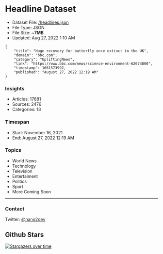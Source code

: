 # Headline Dataset

- Dataset File: [/headlines.json](https://raw.githubusercontent.com/fwd/news/master/headlines.json) 
- File Type: JSON
- File Size: ~**7MB**
- Updated: Aug 27, 2022 1:10 AM

```
{
    "title": "Huge recovery for butterfly once extinct in the UK",
    "domain": "bbc.com",
    "category": "UpliftingNews",
    "link": "https://www.bbc.com/news/science-environment-62674800",
    "timestamp": 1661573992,
    "published": "August 27, 2022 12:19 AM"
}
```

### Insights

- Articles: 17881
- Sources: 2476
- Categories: 13

### Timespan

- Start: November 16, 2021
- End: August 27, 2022 12:19 AM

### Topics

- World News
- Technology
- Television
- Entertaiment
- Politics
- Sport
- More Coming Soon

---

### Contact 

Twitter: [@nano2dev](https://twitter.com/nano2dev)

## Github Stars

[![Stargazers over time](https://starchart.cc/fwd/news.svg)](https://starchart.cc/fwd/news)
	
